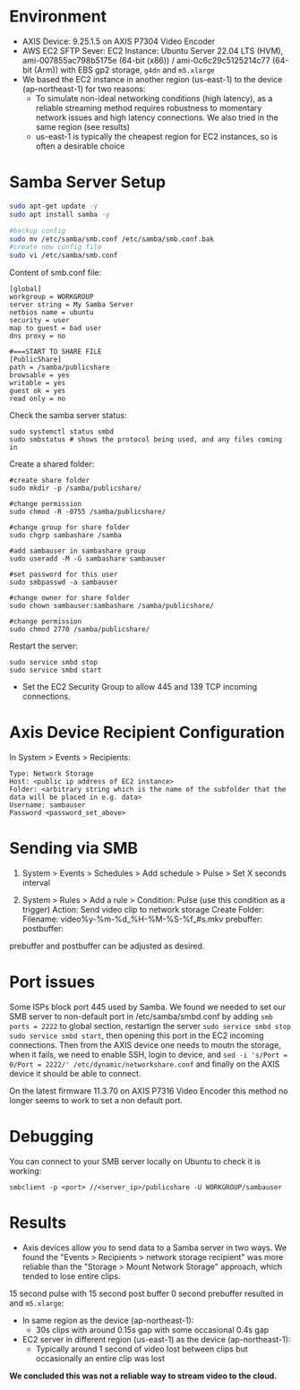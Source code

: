 # Environment
- AXIS Device: 9.25.1.5 on AXIS P7304 Video Encoder
- AWS EC2 SFTP Sever: EC2 Instance: Ubuntu Server 22.04 LTS (HVM), ami-007855ac798b5175e (64-bit (x86)) / ami-0c6c29c5125214c77 (64-bit (Arm)) with EBS gp2 storage, `g4dn` and `m5.xlarge` 
- We based the EC2 instance in another region (us-east-1) to the device (ap-northeast-1) for two reasons:
  - To simulate non-ideal networking conditions (high latency), as a reliable streaming method requires robustness to momentary network issues and high latency connections. We also tried in the same region (see results)
  - us-east-1 is typically the cheapest region for EC2 instances, so is often a desirable choice


# Samba Server Setup

```bash
sudo apt-get update -y
sudo apt install samba -y
```

```bash
#backup config
sudo mv /etc/samba/smb.conf /etc/samba/smb.conf.bak
#create new config file
sudo vi /etc/samba/smb.conf
```

Content of smb.conf file:
```
[global]
workgroup = WORKGROUP
server string = My Samba Server
netbios name = ubuntu
security = user
map to guest = bad user
dns proxy = no

#===START TO SHARE FILE 
[PublicShare]
path = /samba/publicshare
browsable = yes
writable = yes
guest ok = yes
read only = no
```

Check the samba server status:

```
sudo systemctl status smbd
sudo smbstatus # shows the protocol being used, and any files coming in
```

Create a shared folder:

```
#create share folder
sudo mkdir -p /samba/publicshare/

#change permission
sudo chmod -R -0755 /samba/publicshare/

#change group for share folder
sudo chgrp sambashare /samba

#add sambauser in sambashare group 
sudo useradd -M -G sambashare sambauser

#set password for this user
sudo smbpasswd -a sambauser

#change owner for share folder
sudo chown sambauser:sambashare /samba/publicshare/

#change permission
sudo chmod 2770 /samba/publicshare/
```

Restart the server:

```
sudo service smbd stop
sudo service smbd start
```

- Set the EC2 Security Group to allow 445 and 139 TCP incoming connections. 

# Axis Device Recipient Configuration

In System > Events > Recipients:

```
Type: Network Storage
Host: <public ip address of EC2 instance>
Folder: <arbitrary string which is the name of the subfolder that the data will be placed in e.g. data>
Username: sambauser
Password <password_set_above>
```

# Sending via SMB

1. System > Events > Schedules > Add schedule > Pulse > Set X seconds interval
 
2. System > Rules > Add a rule >
Condition:  Pulse (use this condition as a trigger)
Action: Send video clip to network storage
Create Folder: <arbitrary folder name>
Filename: video%y-%m-%d_%H-%M-%S-%f_#s.mkv
prebuffer: <integer>
postbuffer: <integer>

prebuffer and postbuffer can be adjusted as desired.


# Port issues 

Some ISPs block port 445 used by Samba. We found we needed to set our SMB server to non-default port in /etc/samba/smbd.conf by adding `smb ports = 2222` to global section, restartign the server `sudo service smbd stop` `sudo service smbd start`, then opening this port in the EC2 incoming connections. Then from the AXIS device one needs to moutn the storage, when it fails, we need to enable SSH, login to device, and `sed -i 's/Port = 0/Port = 2222/' /etc/dynamic/networkshare.conf` and finally on the AXIS device it should be able to connect.

On the latest firmware 11.3.70 on AXIS P7316 Video Encoder this method no longer seems to work to set a non default port.

# Debugging

You can connect to your SMB server locally on Ubuntu to check it is working: 

`smbclient -p <port> //<server_ip>/publicshare -U WORKGROUP/sambauser `

# Results


- Axis devices allow you to send data to a Samba server in two ways. We found the "Events > Recipients > network storage recipient" was more reliable than the "Storage > Mount Network Storage" approach, which tended to lose entire clips.

15 second pulse with 15 second post buffer 0 second prebuffer resulted in and `m5.xlarge`:

- In same region as the device (ap-northeast-1):
    - 30s clips with around 0.15s gap with some occasional 0.4s gap 
- EC2 server in different region (us-east-1) as the device (ap-northeast-1):
   - Typically around 1 second of video lost between clips but occasionally an entire clip was lost

**We concluded this was not a reliable way to stream video to the cloud.**
